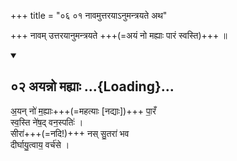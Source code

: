 +++
title = "०६ ०१ नावमुत्तरयाऽनुमन्त्रयते अथ"

+++
नावम् उत्तरयानुमन्त्रयते +++(=अयं नो मह्याः पारं स्वस्ति)+++ ॥

<div class="js_include bg-light-yellow" includetitle="false" newlevelforh1="2" unfilled url="/vedAH_yajuH/taittirIyam/sUtram/ApastambaH/gRhyam/ekAgnikANDam/vishvAsa-prastutiH/1_07/02_ayanno_mahyAH.md">
<details open><summary><h2>०२ अयन्नो मह्याः ...{Loading}...</h2></summary>


अ॒यन् नो॑ म॒ह्याः+++(=महत्याः [नद्याः])+++ पा॒रँ  
स्व॒स्ति ने॑ष॒द् वन॒स्पतिः॑ ।  
सीरा॑+++(=नदि!)+++ नस् सु॒तरा॑ भव  
दीर्घायु॒त्वाय॒ वर्च॑से ।  

</details>
</div>
